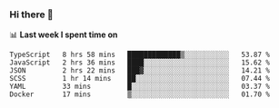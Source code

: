 ### Hi there 👋

<!--
**DBvc/DBvc** is a ✨ _special_ ✨ repository because its `README.md` (this file) appears on your GitHub profile.

Here are some ideas to get you started:

- 🔭 I’m currently working on ...
- 🌱 I’m currently learning ...
- 👯 I’m looking to collaborate on ...
- 🤔 I’m looking for help with ...
- 💬 Ask me about ...
- 📫 How to reach me: ...
- 😄 Pronouns: ...
- ⚡ Fun fact: ...
-->

📊 **Last week I spent time on**
<!--START_SECTION:waka-->

```text
TypeScript   8 hrs 58 mins   █████████████▒░░░░░░░░░░░   53.87 %
JavaScript   2 hrs 36 mins   ████░░░░░░░░░░░░░░░░░░░░░   15.62 %
JSON         2 hrs 22 mins   ███▓░░░░░░░░░░░░░░░░░░░░░   14.21 %
SCSS         1 hr 14 mins    ██░░░░░░░░░░░░░░░░░░░░░░░   07.44 %
YAML         33 mins         █░░░░░░░░░░░░░░░░░░░░░░░░   03.37 %
Docker       17 mins         ▒░░░░░░░░░░░░░░░░░░░░░░░░   01.70 %
```

<!--END_SECTION:waka-->
